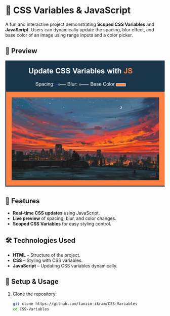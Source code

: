 # 🎨 CSS Variables & JavaScript  

A fun and interactive project demonstrating **Scoped CSS Variables** and **JavaScript**. Users can dynamically update the spacing, blur effect, and base color of an image using range inputs and a color picker.  

## 📸 Preview  
![Project Preview](<Scoped CSS Variables and JS.png>)

## 🚀 Features  
- **Real-time CSS updates** using JavaScript.  
- **Live preview** of spacing, blur, and color changes.  
- **Scoped CSS Variables** for easy styling control.   

## 🛠️ Technologies Used  
- **HTML** – Structure of the project.  
- **CSS** – Styling with CSS variables.  
- **JavaScript** – Updating CSS variables dynamically.  

## 🔧 Setup & Usage  
1. Clone the repository:  
   ```bash
   git clone https://github.com/tanzim-ikram/CSS-Variables
   cd CSS-Variables
